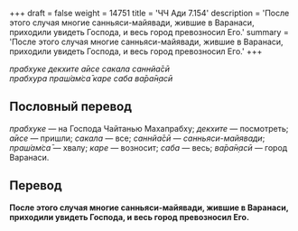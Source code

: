 +++
draft = false
weight = 14751
title = 'ЧЧ Ади 7.154'
description = 'После этого случая многие санньяси-майявади, жившие в Варанаси, приходили увидеть Господа, и весь город превозносил Его.'
summary = 'После этого случая многие санньяси-майявади, жившие в Варанаси, приходили увидеть Господа, и весь город превозносил Его.'
+++

_прабхуке декхите а̄исе сакала саннйа̄сӣ  
прабхура праш́ам̇са̄ каре саба ва̄ра̄н̣асӣ_

## Пословный перевод

_прабхуке_ — на Господа Чайтанью Махапрабху; _декхите_ — посмотреть; _а̄исе_ — пришли; _сакала_ — все; _саннйа̄сӣ_ — _санньяси-майявади_; _праш́ам̇са̄_ — хвалу; _каре_ — возносит; _саба_ — весь; _ва̄ра̄н̣асӣ_ — город Варанаси.

## Перевод

**После этого случая многие санньяси-майявади, жившие в Варанаси, приходили увидеть Господа, и весь город превозносил Его.**
